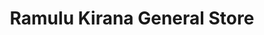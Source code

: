 ---
title: "Ramulu Kirana General Store"
url: /patancheru/ramulu-kirana-general-store/
shop: general
---